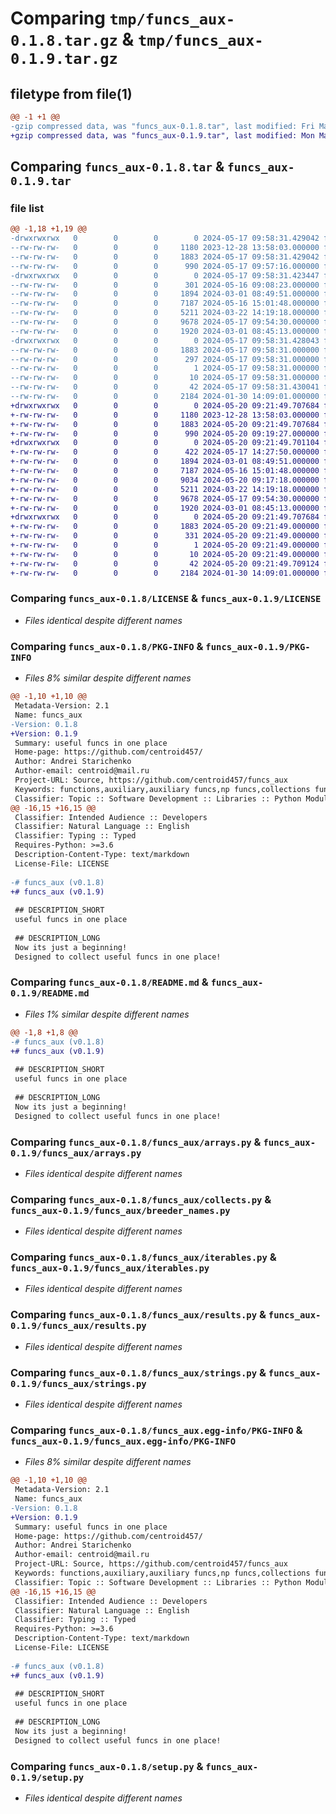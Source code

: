 # Comparing `tmp/funcs_aux-0.1.8.tar.gz` & `tmp/funcs_aux-0.1.9.tar.gz`

## filetype from file(1)

```diff
@@ -1 +1 @@
-gzip compressed data, was "funcs_aux-0.1.8.tar", last modified: Fri May 17 09:58:31 2024, max compression
+gzip compressed data, was "funcs_aux-0.1.9.tar", last modified: Mon May 20 09:21:49 2024, max compression
```

## Comparing `funcs_aux-0.1.8.tar` & `funcs_aux-0.1.9.tar`

### file list

```diff
@@ -1,18 +1,19 @@
-drwxrwxrwx   0        0        0        0 2024-05-17 09:58:31.429042 funcs_aux-0.1.8/
--rw-rw-rw-   0        0        0     1180 2023-12-28 13:58:03.000000 funcs_aux-0.1.8/LICENSE
--rw-rw-rw-   0        0        0     1883 2024-05-17 09:58:31.429042 funcs_aux-0.1.8/PKG-INFO
--rw-rw-rw-   0        0        0      990 2024-05-17 09:57:16.000000 funcs_aux-0.1.8/README.md
-drwxrwxrwx   0        0        0        0 2024-05-17 09:58:31.423447 funcs_aux-0.1.8/funcs_aux/
--rw-rw-rw-   0        0        0      301 2024-05-16 09:08:23.000000 funcs_aux-0.1.8/funcs_aux/__init__.py
--rw-rw-rw-   0        0        0     1894 2024-03-01 08:49:51.000000 funcs_aux-0.1.8/funcs_aux/arrays.py
--rw-rw-rw-   0        0        0     7187 2024-05-16 15:01:48.000000 funcs_aux-0.1.8/funcs_aux/collects.py
--rw-rw-rw-   0        0        0     5211 2024-03-22 14:19:18.000000 funcs_aux-0.1.8/funcs_aux/iterables.py
--rw-rw-rw-   0        0        0     9678 2024-05-17 09:54:30.000000 funcs_aux-0.1.8/funcs_aux/results.py
--rw-rw-rw-   0        0        0     1920 2024-03-01 08:45:13.000000 funcs_aux-0.1.8/funcs_aux/strings.py
-drwxrwxrwx   0        0        0        0 2024-05-17 09:58:31.428043 funcs_aux-0.1.8/funcs_aux.egg-info/
--rw-rw-rw-   0        0        0     1883 2024-05-17 09:58:31.000000 funcs_aux-0.1.8/funcs_aux.egg-info/PKG-INFO
--rw-rw-rw-   0        0        0      297 2024-05-17 09:58:31.000000 funcs_aux-0.1.8/funcs_aux.egg-info/SOURCES.txt
--rw-rw-rw-   0        0        0        1 2024-05-17 09:58:31.000000 funcs_aux-0.1.8/funcs_aux.egg-info/dependency_links.txt
--rw-rw-rw-   0        0        0       10 2024-05-17 09:58:31.000000 funcs_aux-0.1.8/funcs_aux.egg-info/top_level.txt
--rw-rw-rw-   0        0        0       42 2024-05-17 09:58:31.430041 funcs_aux-0.1.8/setup.cfg
--rw-rw-rw-   0        0        0     2184 2024-01-30 14:09:01.000000 funcs_aux-0.1.8/setup.py
+drwxrwxrwx   0        0        0        0 2024-05-20 09:21:49.707684 funcs_aux-0.1.9/
+-rw-rw-rw-   0        0        0     1180 2023-12-28 13:58:03.000000 funcs_aux-0.1.9/LICENSE
+-rw-rw-rw-   0        0        0     1883 2024-05-20 09:21:49.707684 funcs_aux-0.1.9/PKG-INFO
+-rw-rw-rw-   0        0        0      990 2024-05-20 09:19:27.000000 funcs_aux-0.1.9/README.md
+drwxrwxrwx   0        0        0        0 2024-05-20 09:21:49.701104 funcs_aux-0.1.9/funcs_aux/
+-rw-rw-rw-   0        0        0      422 2024-05-17 14:27:50.000000 funcs_aux-0.1.9/funcs_aux/__init__.py
+-rw-rw-rw-   0        0        0     1894 2024-03-01 08:49:51.000000 funcs_aux-0.1.9/funcs_aux/arrays.py
+-rw-rw-rw-   0        0        0     7187 2024-05-16 15:01:48.000000 funcs_aux-0.1.9/funcs_aux/breeder_names.py
+-rw-rw-rw-   0        0        0     9034 2024-05-20 09:17:18.000000 funcs_aux-0.1.9/funcs_aux/breeder_objects.py
+-rw-rw-rw-   0        0        0     5211 2024-03-22 14:19:18.000000 funcs_aux-0.1.9/funcs_aux/iterables.py
+-rw-rw-rw-   0        0        0     9678 2024-05-17 09:54:30.000000 funcs_aux-0.1.9/funcs_aux/results.py
+-rw-rw-rw-   0        0        0     1920 2024-03-01 08:45:13.000000 funcs_aux-0.1.9/funcs_aux/strings.py
+drwxrwxrwx   0        0        0        0 2024-05-20 09:21:49.707684 funcs_aux-0.1.9/funcs_aux.egg-info/
+-rw-rw-rw-   0        0        0     1883 2024-05-20 09:21:49.000000 funcs_aux-0.1.9/funcs_aux.egg-info/PKG-INFO
+-rw-rw-rw-   0        0        0      331 2024-05-20 09:21:49.000000 funcs_aux-0.1.9/funcs_aux.egg-info/SOURCES.txt
+-rw-rw-rw-   0        0        0        1 2024-05-20 09:21:49.000000 funcs_aux-0.1.9/funcs_aux.egg-info/dependency_links.txt
+-rw-rw-rw-   0        0        0       10 2024-05-20 09:21:49.000000 funcs_aux-0.1.9/funcs_aux.egg-info/top_level.txt
+-rw-rw-rw-   0        0        0       42 2024-05-20 09:21:49.709124 funcs_aux-0.1.9/setup.cfg
+-rw-rw-rw-   0        0        0     2184 2024-01-30 14:09:01.000000 funcs_aux-0.1.9/setup.py
```

### Comparing `funcs_aux-0.1.8/LICENSE` & `funcs_aux-0.1.9/LICENSE`

 * *Files identical despite different names*

### Comparing `funcs_aux-0.1.8/PKG-INFO` & `funcs_aux-0.1.9/PKG-INFO`

 * *Files 8% similar despite different names*

```diff
@@ -1,10 +1,10 @@
 Metadata-Version: 2.1
 Name: funcs_aux
-Version: 0.1.8
+Version: 0.1.9
 Summary: useful funcs in one place
 Home-page: https://github.com/centroid457/
 Author: Andrei Starichenko
 Author-email: centroid@mail.ru
 Project-URL: Source, https://github.com/centroid457/funcs_aux
 Keywords: functions,auxiliary,auxiliary funcs,np funcs,collections funcs,strings funcs,result object
 Classifier: Topic :: Software Development :: Libraries :: Python Modules
@@ -16,15 +16,15 @@
 Classifier: Intended Audience :: Developers
 Classifier: Natural Language :: English
 Classifier: Typing :: Typed
 Requires-Python: >=3.6
 Description-Content-Type: text/markdown
 License-File: LICENSE
 
-# funcs_aux (v0.1.8)
+# funcs_aux (v0.1.9)
 
 ## DESCRIPTION_SHORT
 useful funcs in one place
 
 ## DESCRIPTION_LONG
 Now its just a beginning!
 Designed to collect useful funcs in one place!
```

### Comparing `funcs_aux-0.1.8/README.md` & `funcs_aux-0.1.9/README.md`

 * *Files 1% similar despite different names*

```diff
@@ -1,8 +1,8 @@
-# funcs_aux (v0.1.8)
+# funcs_aux (v0.1.9)
 
 ## DESCRIPTION_SHORT
 useful funcs in one place
 
 ## DESCRIPTION_LONG
 Now its just a beginning!
 Designed to collect useful funcs in one place!
```

### Comparing `funcs_aux-0.1.8/funcs_aux/arrays.py` & `funcs_aux-0.1.9/funcs_aux/arrays.py`

 * *Files identical despite different names*

### Comparing `funcs_aux-0.1.8/funcs_aux/collects.py` & `funcs_aux-0.1.9/funcs_aux/breeder_names.py`

 * *Files identical despite different names*

### Comparing `funcs_aux-0.1.8/funcs_aux/iterables.py` & `funcs_aux-0.1.9/funcs_aux/iterables.py`

 * *Files identical despite different names*

### Comparing `funcs_aux-0.1.8/funcs_aux/results.py` & `funcs_aux-0.1.9/funcs_aux/results.py`

 * *Files identical despite different names*

### Comparing `funcs_aux-0.1.8/funcs_aux/strings.py` & `funcs_aux-0.1.9/funcs_aux/strings.py`

 * *Files identical despite different names*

### Comparing `funcs_aux-0.1.8/funcs_aux.egg-info/PKG-INFO` & `funcs_aux-0.1.9/funcs_aux.egg-info/PKG-INFO`

 * *Files 8% similar despite different names*

```diff
@@ -1,10 +1,10 @@
 Metadata-Version: 2.1
 Name: funcs_aux
-Version: 0.1.8
+Version: 0.1.9
 Summary: useful funcs in one place
 Home-page: https://github.com/centroid457/
 Author: Andrei Starichenko
 Author-email: centroid@mail.ru
 Project-URL: Source, https://github.com/centroid457/funcs_aux
 Keywords: functions,auxiliary,auxiliary funcs,np funcs,collections funcs,strings funcs,result object
 Classifier: Topic :: Software Development :: Libraries :: Python Modules
@@ -16,15 +16,15 @@
 Classifier: Intended Audience :: Developers
 Classifier: Natural Language :: English
 Classifier: Typing :: Typed
 Requires-Python: >=3.6
 Description-Content-Type: text/markdown
 License-File: LICENSE
 
-# funcs_aux (v0.1.8)
+# funcs_aux (v0.1.9)
 
 ## DESCRIPTION_SHORT
 useful funcs in one place
 
 ## DESCRIPTION_LONG
 Now its just a beginning!
 Designed to collect useful funcs in one place!
```

### Comparing `funcs_aux-0.1.8/setup.py` & `funcs_aux-0.1.9/setup.py`

 * *Files identical despite different names*

